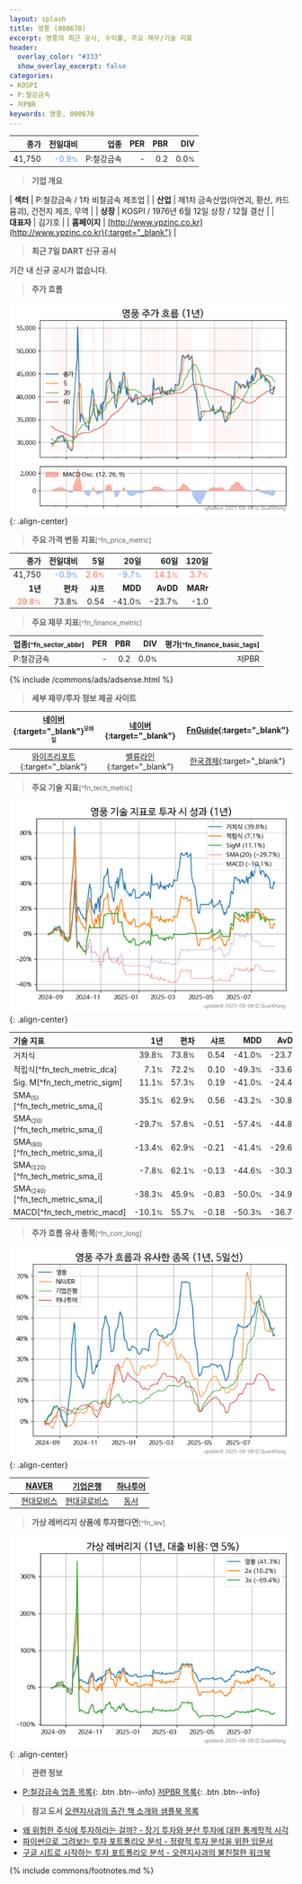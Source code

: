 ```yaml
---
layout: splash
title: 영풍 (000670)
excerpt: 영풍의 최근 공시, 수익률, 주요 재무/기술 지표
header:
  overlay_color: "#333"
  show_overlay_excerpt: false
categories:
- KOSPI
- P:철강금속
- 저PBR
keywords: 영풍, 000670
---
```


| **종가** | **전일대비** | **업종** | **PER** | **PBR** | **DIV** |
| -------: | -----------: | -------: | ------: | ------: | ------: |
| 41,750 | <span style="color: cornflowerblue">-0.9<small>%</small></span> | P:철강금속 | - | 0.2 | 0.0<small>%</small> |

<!-- more -->


> **기업 개요**<a id="company"></a>

| <span style="white-space:nowrap;">**섹터**</span> | P:철강금속 / 1차 비철금속 제조업 |
| <span style="white-space:nowrap;">**산업**</span> | 제1차 금속산업(아연괴, 황산, 카드뮴괴), 건전지 제조, 무역 |
| <span style="white-space:nowrap;">**상장**</span> | KOSPI / 1976년 6월 12일 상장 / 12월 결산 |
| <span style="white-space:nowrap;">**대표자**</span> | 김기호 |
| <span style="white-space:nowrap;">**홈페이지**</span> | [http://www.ypzinc.co.kr](http://www.ypzinc.co.kr){:target="_blank"} |


> **최근 7일 DART 신규 공시**<a id="dart"></a>

기간 내 신규 공시가 없습니다.


> **주가 흐름**<a id="price"></a>

![000670](/stock/images/000670.png){: .align-center}


> **주요 가격 변동 지표**<small>[^fn_price_metric]</small>

| **종가** | **전일대비** | **5일** | **20일** | **60일** | **120일** |
| -------: | -----------: | ------: | -------: | -------: | --------: |
| 41,750 | <span style="color: cornflowerblue">-0.9<small>%</small></span> | <span style="color: tomato">2.6<small>%</small></span> | <span style="color: cornflowerblue">-9.7<small>%</small></span> | <span style="color: tomato">14.1<small>%</small></span> | <span style="color: tomato">3.7<small>%</small></span> |
| **1년** | **편차** | **샤프** | **MDD** | **AvDD** | **MARr** |
| <span style="color: tomato">39.8<small>%</small></span> | 73.8<small>%</small> | 0.54 | -41.0<small>%</small> | -23.7<small>%</small> | -1.0 |


> **주요 재무 지표**<small>[^fn_finance_metric]</small>

| **업종**<small>[^fn_sector_abbr]</small> | **PER** | **PBR** | **DIV** | **평가**<small>[^fn_finance_basic_tags]</small> |
| :--------------------------------------- | ------: | ------: | ------: | ----------------------------------------------: |
| P:철강금속 | - | 0.2 | 0.0<small>%</small> | 저PBR |



{% include /commons/ads/adsense.html %}

> **세부 재무/투자 정보 제공 사이트**

| [네이버](https://m.stock.naver.com/domestic/stock/000670/finance/summary){:target="_blank"}<sup><small>모바일</small></sup> | [네이버](https://finance.naver.com/item/coinfo.naver?code=000670){:target="_blank"} | [FnGuide](https://comp.fnguide.com/SVO2/ASP/SVD_Invest.asp?gicode=A000670&MenuYn=Y){:target="_blank"} |
| :---: | :---: | :---: |
| [와이즈리포트](https://comp.wisereport.co.kr/company/c1040001.aspx?cmp_cd=000670){:target="_blank"} | [밸류라인](https://www.valueline.co.kr/finance/summary/000670){:target="_blank"} | [한국경제](https://markets.hankyung.com/stock/000670/financial-summary){:target="_blank"} |


> **주요 기술 지표**<small>[^fn_tech_metric]</small>


![000670](/stock/images/000670_tech.png){: .align-center}

| **기술 지표** | **1년** | **편차** | **샤프** | **MDD** | **AvDD** |
| :------------ | ------: | -----------: | -------: | ------: | -------: |
| 거치식 | 39.8<small>%</small> | 73.8<small>%</small> | 0.54 | -41.0<small>%</small> | -23.7<small>%</small> |
| 적립식[^fn_tech_metric_dca] | 7.1<small>%</small> | 72.2<small>%</small> | 0.10 | -49.3<small>%</small> | -33.6<small>%</small> |
| Sig. M[^fn_tech_metric_sigm] | 11.1<small>%</small> | 57.3<small>%</small> | 0.19 | -41.0<small>%</small> | -24.4<small>%</small> |
| SMA<small><sub>(5)</sub></small>[^fn_tech_metric_sma_i] | 35.1<small>%</small> | 62.9<small>%</small> | 0.56 | -43.2<small>%</small> | -30.8<small>%</small> |
| SMA<small><sub>(20)</sub></small>[^fn_tech_metric_sma_i] | -29.7<small>%</small> | 57.8<small>%</small> | -0.51 | -57.4<small>%</small> | -44.8<small>%</small> |
| SMA<small><sub>(60)</sub></small>[^fn_tech_metric_sma_i] | -13.4<small>%</small> | 62.9<small>%</small> | -0.21 | -41.4<small>%</small> | -29.6<small>%</small> |
| SMA<small><sub>(120)</sub></small>[^fn_tech_metric_sma_i] | -7.8<small>%</small> | 62.1<small>%</small> | -0.13 | -44.6<small>%</small> | -30.3<small>%</small> |
| SMA<small><sub>(240)</sub></small>[^fn_tech_metric_sma_i] | -38.3<small>%</small> | 45.9<small>%</small> | -0.83 | -50.0<small>%</small> | -34.9<small>%</small> |
| MACD[^fn_tech_metric_macd] | -10.1<small>%</small> | 55.7<small>%</small> | -0.18 | -50.3<small>%</small> | -36.7<small>%</small> |


> **주가 흐름 유사 종목**<a id="corr"></a><small>[^fn_corr_long]</small>

![000670](/stock/images/000670_corr.png){: .align-center}

|       | [NAVER](/035420/) | [기업은행](/024110/) | [하나투어](/039130/) |
| :---: | :------------------------------------: | :------------------------------------: | :------------------------------------: |
|       | [현대모비스](/012330/) | [현대글로비스](/086280/) | [동서](/026960/) |


> **가상 레버리지 상품에 투자했다면**<a id="2x"></a><small>[^fn_lev]</small>

![000670](/stock/images/000670_2x.png){: .align-center}


> **관련 정보**

- [P:철강금속 업종 목록](/stats/sector/kospi_업종_철강금속_종목/){: .btn .btn--info} [저PBR 목록](/fn/fn_low_pbr/){: .btn .btn--info}

> **참고 도서** [오렌지사과의 출간 책 소개와 샘플북 목록](https://kongdori.tistory.com/691)

- [왜 위험한 주식에 투자하라는 걸까? - 장기 투자와 분산 투자에 대한 통계학적 시각](https://kongdori.tistory.com/421)
- [파이썬으로 그려보는 투자 포트폴리오 분석  - 정량적 투자 분석을 위한 입문서](https://kongdori.tistory.com/643)
- [구글 시트로 시작하는 투자 포트폴리오 분석 - 오렌지사과의 불친절한 워크북](https://kongdori.tistory.com/449)


{% include commons/footnotes.md %}